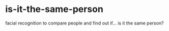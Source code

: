 # is-it-the-same-person
facial recognition to compare people and find out if... is it the same person?
